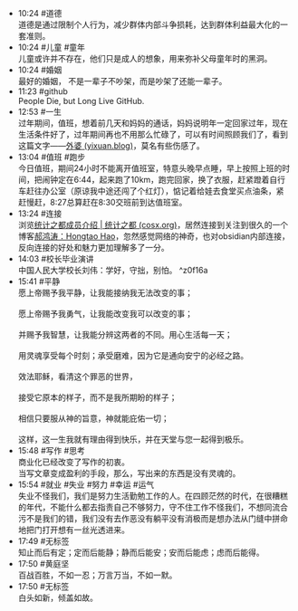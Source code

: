 
- 10:24 #道德 <br>道德是通过限制个人行为，减少群体内部斗争损耗，达到群体利益最大化的一套准则。
- 10:24 #儿童 #童年<br>儿童或许并不存在，他们只是成人的想象，用来弥补父母童年时的黑洞。 
- 10:24 #婚姻<br>最好的婚姻， 不是一辈子不吵架，而是吵架了还能一辈子。 
- 11:23 #github<br>People Die, but Long Live GitHub. 
- 12:53 #一生<br>过年期间，值班，想着前几天和妈妈的通话，妈妈说明年一定回家过年，现在生活条件好了，过年期间再也不用那么忙碌了，可以有时间照顾我们了，看到这篇文字——[外婆 (yixuan.blog)](https://yixuan.blog/cn/2021/12/grandmother/)，莫名有些伤感了。 
- 13:04 #值班 #跑步 <br>今日值班，期间24小时不能离开值班室，特意头晚早点睡，早上按照上班的时间，把闹钟定在6:44，起来跑了10km，跑完回家，换了衣服，赶紧蹬着自行车赶往办公室（原谅我中途还闯了个红灯），惦记着给娃去食堂买点油条，紧赶慢赶，8:27总算赶在8:30交班前到达值班室。
- 13:24 #连接<br>浏览[统计之都成员介绍 | 统计之都 (cosx.org)](https://cosx.org/members/)，居然连接到关注到很久的一个博客[郝鸿涛：Hongtao Hao](https://hongtaoh.com/cn/)，忽然感觉网络的神奇，也对obsidian内部连接，反向连接的好处和魅力更加理解多了一分。
- 14:03 #校长毕业演讲<br>中国人民大学校长刘伟：学好，守拙，别怕。  ^z0f16a
- 15:41 #平静<br>愿上帝赐予我平静，让我能接纳我无法改变的事；<br><br>愿上帝赐予我勇气，让我能改变我可以改变的事；<br><br>并赐予我智慧，让我能分辨这两者的不同。用心生活每一天；<br><br>用灵魂享受每个时刻；承受磨难，因为它是通向安宁的必经之路。<br><br>效法耶稣，看清这个罪恶的世界，<br><br>接受它原本的样子，而不是我所期盼的样子；<br><br>相信只要服从神的旨意，神就能庇佑一切；<br><br>这样，这一生我就有理由得到快乐，并在天堂与您一起得到极乐。 
- 15:48 #写作 #思考 <br>商业化已经改变了写作的初衷。<br>当写文章变成盈利的手段，那么，写出来的东西是没有灵魂的。
- 15:54 #就业 #失业 #努力 #幸运 #运气<br>失业不怪我们，我们是努力生活勤勉工作的人。在四顾茫然的时代，在很糟糕的年代，不能什么都去指责自己不够努力，守不住工作不怪我们，不想同流合污不是我们的错，我们没有去作恶没有躺平没有消极而是想办法从门缝中拼命地把门打开想有一丝光透进来。 
- 17:49 #无标签<br>知止而后有定；定而后能静；静而后能安；安而后能虑；虑而后能得。 
- 17:50 #黄庭坚<br>百战百胜，不如一忍；万言万当，不如一默。 
- 17:50 #无标签 <br>白头如新，倾盖如故。